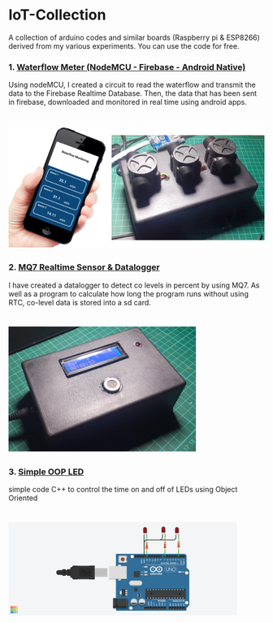 # IoT-Collection

A collection of arduino codes and similar boards (Raspberry pi & ESP8266) derived from my various experiments. You can use the code for free.


### 1. [Waterflow Meter (NodeMCU - Firebase - Android Native)](https://github.com/lintabong/IoT-Collection/tree/main/WaterFlowMonitoring)
<p>Using nodeMCU, I created a circuit to read the waterflow and transmit the data to the Firebase Realtime Database. Then, the data that has been sent in firebase, downloaded and monitored in real time using android apps.</p> 

![img](https://github.com/lintabong/IoT-Collection/blob/main/WaterFlowMonitoring/waterflow.png)
=====


### 2. [MQ7 Realtime Sensor & Datalogger](https://github.com/lintabong/IoT-Collection/tree/main/DataloggerMQ7sdcard)
<p>I have created a datalogger to detect co levels in percent by using MQ7. As well as a program to calculate how long the program runs without using RTC, co-level data is stored into a sd card.</p>

![img](https://github.com/lintabong/IoT-Collection/blob/main/DataloggerMQ7sdcard/datalogger.png)
=====

### 3. [Simple OOP LED](https://github.com/lintabong/IoT-Collection/tree/main/SimpleOOPled)
<p>simple code C++ to control the time on and off of LEDs using Object Oriented</p>

![img](https://github.com/lintabong/IoT-Collection/blob/main/SimpleOOPled/image843.png)
=====
